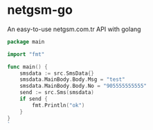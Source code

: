 # netgsm-go
An easy-to-use netgsm.com.tr API with golang

```go
package main

import "fmt"

func main() {
	smsdata := src.SmsData{}
	smsdata.MainBody.Body.Msg = "test"
	smsdata.MainBody.Body.No = "905555555555"
	send := src.Sms(smsdata)
	if send {
		fmt.Println("ok")
	}
}
`
